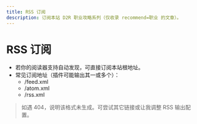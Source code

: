 ```yaml
---
title: RSS 订阅
description: 订阅本站 D2R 职业攻略系列（仅收录 recommend=职业 的文章）。
---
```


# RSS 订阅

- 若你的阅读器支持自动发现，可直接订阅本站根地址。
- 常见订阅地址（插件可能输出其一或多个）：
  - /feed.xml
  - /atom.xml
  - /rss.xml

> 如遇 404，说明该格式未生成。可尝试其它链接或让我调整 RSS 输出配置。

